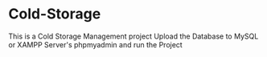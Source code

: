 # Cold-Storage
This is a Cold Storage Management project
Upload the Database to MySQL or XAMPP Server's  phpmyadmin and run the Project
